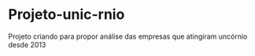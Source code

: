 # Projeto-unic-rnio
Projeto criando para propor análise das empresas que atingiram uncórnio desde 2013
